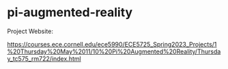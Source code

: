 # pi-augmented-reality

Project Website:

https://courses.ece.cornell.edu/ece5990/ECE5725_Spring2023_Projects/1%20Thursday%20May%2011/10%20Pi%20Augmented%20Reality/Thursday_tc575_rm722/index.html

